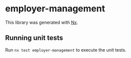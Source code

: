 # employer-management

This library was generated with [Nx](https://nx.dev).

## Running unit tests

Run `nx test employer-management` to execute the unit tests.
